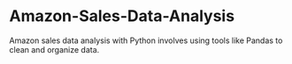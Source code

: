 # Amazon-Sales-Data-Analysis


Amazon sales data analysis with Python involves using tools like Pandas to clean and organize data.
